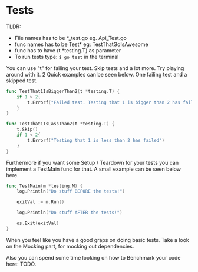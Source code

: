 # Tests

TLDR:

* File names has to be *_test.go eg. Api_Test.go
* func names has to be Test* eg: TestThatGoIsAwesome
* func has to have (t *testing.T) as parameter
* To run tests type: ```$ go test``` in the terminal

You can use "t" for failing your test. Skip tests and a lot more. Try playing around with it. 2 Quick examples can be seen below. One failing test and a skipped test.

```Go
func TestThat1IsBiggerThan2(t *testing.T) {
	if 1 > 2{
		t.Errorf("Failed test. Testing that 1 is bigger than 2 has failed")
	}
}
```

```Go
func TestThat1IsLassThan2(t *testing.T) {
    t.Skip()
	if 1 < 2{
		t.Errorf("Testing that 1 is less than 2 has failed")
	}
}
```

Furthermore if you want some Setup / Teardown for your tests you can implement a TestMain func for that. A small example can be seen below here.

```Go
func TestMain(m *testing.M) {
	log.Println("Do stuff BEFORE the tests!")

	exitVal := m.Run()

	log.Println("Do stuff AFTER the tests!")

	os.Exit(exitVal)
}
```

When you feel like you have a good graps on doing basic tests. Take a look on the Mocking part, for mocking out dependencies.

Also you can spend some time looking on how to Benchmark your code here: TODO.